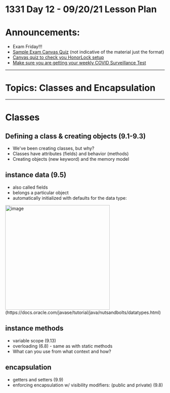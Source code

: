# 1331 Day 12 - 09/20/21 Lesson Plan

# Announcements:
- Exam Friday!!!
- [Sample Exam Canvas Quiz](https://gatech.instructure.com/courses/204744/quizzes/290129) (not indicative of the material just the format)
- [Canvas quiz to check you HonorLock setup](https://gatech.instructure.com/courses/204744/quizzes/305371)
- [Make sure you are getting your weekly COVID Surveillance Test](https://health.gatech.edu/coronavirus/testing/surveillance)

---
# Topics: Classes and Encapsulation
---
# Classes
## Defining a class & creating objects (9.1-9.3)
- We've been creating classes, but why?
- Classes have attributes (fields) and behavior (methods)
- Creating objects (new keyword) and the memory model

## instance data (9.5)
- also called fields
- belongs a particular object
- automatically initialized with defaults for the data type:

<img width="330" alt="image" src="https://user-images.githubusercontent.com/49889272/133936694-6380d2ce-87d9-43d2-a64e-a15fb7b8e363.png"> 
(https://docs.oracle.com/javase/tutorial/java/nutsandbolts/datatypes.html)

## instance methods
- variable scope (9.13)
- overloading (6.8) - same as with static methods
- What can you use from what context and how?
## **encapsulation**
- getters and setters (9.9)
- enforcing encapsulation w/ visibility modifiers: (public and private) (9.8)
